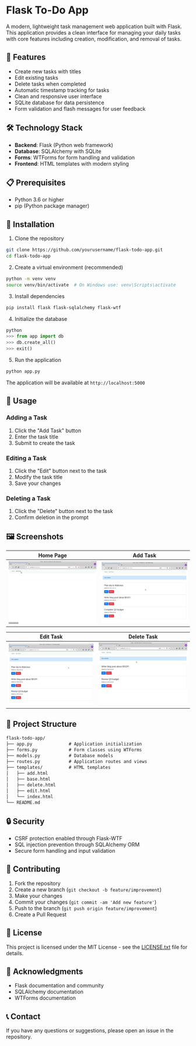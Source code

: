 # Flask To-Do App

A modern, lightweight task management web application built with Flask. This application provides a clean interface for managing your daily tasks with core features including creation, modification, and removal of tasks.

## 🚀 Features

- Create new tasks with titles
- Edit existing tasks
- Delete tasks when completed
- Automatic timestamp tracking for tasks
- Clean and responsive user interface
- SQLite database for data persistence
- Form validation and flash messages for user feedback

## 🛠️ Technology Stack

- **Backend**: Flask (Python web framework)
- **Database**: SQLAlchemy with SQLite
- **Forms**: WTForms for form handling and validation
- **Frontend**: HTML templates with modern styling

## 📋 Prerequisites

- Python 3.6 or higher
- pip (Python package manager)

## 🔧 Installation

1. Clone the repository
```bash
git clone https://github.com/yourusername/flask-todo-app.git
cd flask-todo-app
```

2. Create a virtual environment (recommended)
```bash
python -m venv venv
source venv/bin/activate  # On Windows use: venv\Scripts\activate
```

3. Install dependencies
```bash
pip install flask flask-sqlalchemy flask-wtf
```

4. Initialize the database
```python
python
>>> from app import db
>>> db.create_all()
>>> exit()
```

5. Run the application
```bash
python app.py
```

The application will be available at `http://localhost:5000`

## 📱 Usage

### Adding a Task
1. Click the "Add Task" button
2. Enter the task title
3. Submit to create the task

### Editing a Task
1. Click the "Edit" button next to the task
2. Modify the task title
3. Save your changes

### Deleting a Task
1. Click the "Delete" button next to the task
2. Confirm deletion in the prompt

## 🖼️ Screenshots

| Home Page | Add Task |
|-----------|----------|
| ![Home Page](demo/0_index_0.jpg) | ![Add Task](demo/1_add_1.jpg) |

| Edit Task | Delete Task |
|-----------|-------------|
| ![Edit Task](demo/2_edit_1.jpg) | ![Delete Task](demo/3_delete_1.jpg) |

## 📁 Project Structure
```
flask-todo-app/
├── app.py              # Application initialization
├── forms.py            # Form classes using WTForms
├── models.py           # Database models
├── routes.py           # Application routes and views
├── templates/          # HTML templates
│   ├── add.html
│   ├── base.html
│   ├── delete.html
│   ├── edit.html
│   └── index.html
└── README.md
```

## 🔒 Security

- CSRF protection enabled through Flask-WTF
- SQL injection prevention through SQLAlchemy ORM
- Secure form handling and input validation

## 🤝 Contributing

1. Fork the repository
2. Create a new branch (`git checkout -b feature/improvement`)
3. Make your changes
4. Commit your changes (`git commit -am 'Add new feature'`)
5. Push to the branch (`git push origin feature/improvement`)
6. Create a Pull Request

## 📄 License

This project is licensed under the MIT License - see the [LICENSE.txt](LICENSE.txt) file for details.

## 🙏 Acknowledgments

- Flask documentation and community
- SQLAlchemy documentation
- WTForms documentation

## 📞 Contact

If you have any questions or suggestions, please open an issue in the repository.
